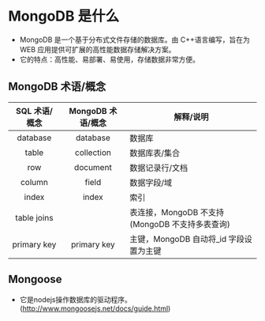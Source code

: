 # MongoDB 是什么

-   MongoDB 是一个基于分布式文件存储的数据库。由 C++语言编写，旨在为 WEB 应用提供可扩展的高性能数据存储解决方案。
-   它的特点：高性能、易部署、易使用，存储数据非常方便。

## MongoDB 术语/概念

| SQL 术语/概念 | MongoDB 术语/概念 | 解释/说明                                      |
| :-----------: | :---------------: | ---------------------------------------------- |
|   database    |     database      | 数据库                                         |
|     table     |    collection     | 数据库表/集合                                  |
|      row      |     document      | 数据记录行/文档                                |
|    column     |       field       | 数据字段/域                                    |
|     index     |       index       | 索引                                           |
|  table joins  |                   | 表连接，MongoDB 不支持(MongoDB 不支持多表查询) |
|  primary key  |    primary key    | 主键，MongoDB 自动将\_id 字段设置为主键        |


## Mongoose
- 它是nodejs操作数据库的驱动程序。(http://www.mongoosejs.net/docs/guide.html)